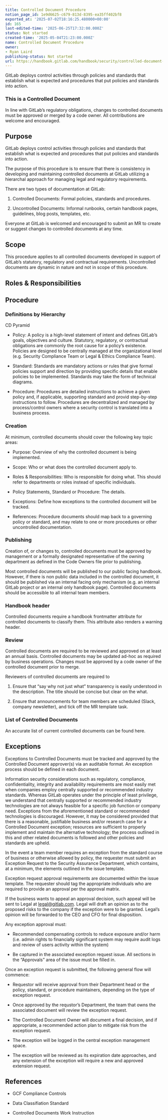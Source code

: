 ```yaml
---
title: Controlled Document Procedure
notion_page_id: 1e9d6625-c679-813d-8395-ea35ff402bf8
exported_at: '2025-07-02T18:16:25.480000+00:00'
id: 165
last-edited-time: '2025-06-25T17:32:00.000Z'
status: Not started
created-time: '2025-05-04T21:23:00.000Z'
name: Controlled Document Procedure
owner:
- Ryan Laird
publishing-status: Not started
url: https://handbook.gitlab.com/handbook/security/controlled-document-procedure/
---
```


GitLab deploys control activities through policies and standards that establish what is expected and procedures that put policies and standards into action.

### This is a Controlled Document

In line with GitLab’s regulatory obligations, changes to  controlled documents must be approved or merged by a code owner. All contributions are welcome and encouraged.

## Purpose

GitLab deploys control activities through policies and standards that establish what is expected and procedures that put policies and standards into action.

The purpose of this procedure is to ensure that there is consistency in developing and maintaining controlled documents at GitLab utilizing a hierarchal approach for managing legal and regulatory requirements.

There are two types of documentation at GitLab:

1. Controlled Documents: Formal policies, standards and procedures.

1. Uncontrolled Documents: Informal runbooks, certain handbook pages, guidelines, blog posts, templates, etc.

Everyone at GitLab is welcomed and encouraged to submit an MR to create or suggest changes to controlled documents at any time.

## Scope

This procedure applies to all controlled documents developed in support of GitLab’s statutory, regulatory and contractual requirements. Uncontrolled documents are dynamic in nature and not in scope of this procedure.

## Roles & Responsibilities

<!-- Unsupported block type: table -->

## Procedure

### Definitions by Hierarchy

<!-- Unsupported block type: image -->

CD Pyramid

- Policy: A policy is a high-level statement of intent and defines GitLab’s goals, objectives and culture. Statutory, regulatory, or contractual obligations are commonly the root cause for a policy’s existence. Policies are designed to be centrally managed at the organizational level (e.g. Security Compliance Team or Legal & Ethics Compliance Team).

- Standard: Standards are mandatory actions or rules that give formal policies support and direction by providing specific details that enable policies to be implemented. Standards may take the form of technical diagrams.

- Procedure: Procedures are detailed instructions to achieve a given policy and, if applicable, supporting standard and provid step-by-step instructions to follow. Procedures are decentralized and managed by process/control owners where a security control is translated into a business process.

### Creation

At minimum, controlled documents should cover the following key topic areas:

- Purpose: Overview of why the controlled document is being implemented.

- Scope: Who or what does the controlled document apply to.

- Roles & Responsibilities: Who is responsible for doing what. This should refer to departments or roles instead of specific individuals.

- Policy Statements, Standard or Procedure: The details.

- Exceptions: Define how exceptions to the controlled document will be tracked.

- References: Procedure documents should map back to a governing policy or standard, and may relate to one or more procedures or other uncontrolled documentation.

### Publishing

Creation of, or changes to, controlled documents must be approved by management or a formally designated representative of the owning department as defined in the Code Owners file prior to publishing.

Most controlled documents will be published to our public facing handbook. However, if there is non public data included in the controlled document, it should be published via an internal facing only mechanism (e.g. an internal GitLab project or an internal only handbook page). Controlled documents should be accessible to all internal team members.

### Handbook header

Controlled documents require a handbook frontmatter attribute for controlled documents to classify them. This attribute also renders a warning header.

### Review

Controlled documents are required to be reviewed and approved on at least an annual basis. Controlled documents may be updated ad-hoc as required by business operations. Changes must be approved by a code owner of the controlled document prior to merge.

Reviewers of controlled documents are required to

1. Ensure that “say why not just what” transparency is easily understood in the description. The title should be concise but clear on the what.

1. Ensure that announcements for team members are scheduled (Slack, company newsletter), and tick off the MR template task.

### List of Controlled Documents

An accurate list of current controlled documents can be found here.

## Exceptions

Exceptions to Controlled Documents must be tracked and approved by the Controlled Document approver(s) via an auditable format. An exception process should be defined in each document.

Information security considerations such as regulatory, compliance, confidentiality, integrity and availability requirements are most easily met when companies employ centrally supported or recommended industry standards. Whereas GitLab operates under the principle of least privilege, we understand that centrally supported or recommended industry technologies are not always feasible for a specific job function or company need. Exceptions from the aforementioned standard or recommended technologies is discouraged. However, it may be considered provided that there is a reasonable, justifiable business and/or research case for a Controlled Document exception; resources are sufficient to properly implement and maintain the alternative technology; the process outlined in this and other related documents is followed and other policies and standards are upheld.

In the event a team member requires an exception from the standard course of business or otherwise allowed by policy, the requester must submit an Exception Request to the Security Assurance Department, which contains, at a minimum, the elements outlined in the issue template.

Exception request approval requirements are documented within the issue template. The requester should tag the appropriate individuals who are required to provide an approval per the approval matrix.

If the business wants to appeal an approval decision, such appeal will be sent to Legal at legal@gitlab.com. Legal will draft an opinion as to the proposed risks to the company if the exception were to be granted. Legal’s opinion will be forwarded to the CEO and CFO for final disposition.

Any exception approval must:

- Recommended compensating controls to reduce exposure and/or harm (i.e. admin rights to financially significant system may require audit logs and review of users activity within the system)

- Be captured in the associated exception request issue. All sections in the “Approvals” area of the issue must be filled in.

Once an exception request is submitted, the following general flow will commence:

- Requestor will receive approval from their Department head or the policy, standard, or procedure maintainers, depending on the type of exception request.

- Once approved by the requstor’s Department, the team that owns the associated document will review the exception request. 

- The Controlled Document Owner will document a final decision, and if appropriate, a recommended action plan to mitigate risk from the exception request.

- The exception will be logged in the central exception management space.

- The exception will be reviewed as its expiration date approaches, and any extension of the exception will require a new and approved extension request.

## References

- GCF Compliance Controls

- Data Classifiation Standard

- Controlled Documents Work Instruction